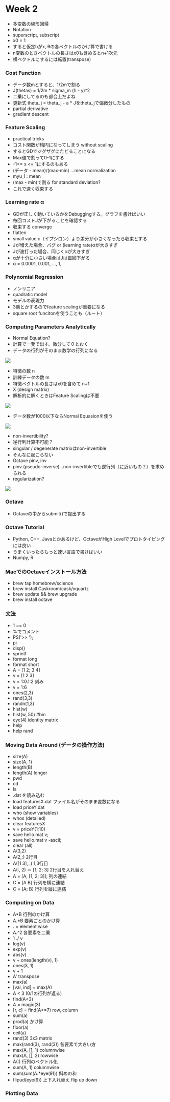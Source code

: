 # Week 2

* 多変数の線形回帰
* Notation
* superscript, subscript
* x0 = 1
* すると仮定hがx, θの各ベクトルのかけ算で書ける
* n変数のときベクトルの長さはx0も含めるとn+1次元
* 横ベクトルにするには転置(transpose)

### Cost Function

* データ数mとすると、1/2mで割る
* J(thetas) = 1/2m * sigma_m (h - y)^2
* 二乗にしてるのも都合上だよね
* 更新式 theta_j = theta_j - a * Jをtheta_jで偏微分したもの
* partial derivative
* gradient descent

### Feature Scaling

* practical tricks
* コスト関数が楕円になってしまう without scaling
* するとGDでジグザグにたどることになる
* Max値で割って0-1にする
* -1<= x <= 1にするのもある
* (データ - mean)/(max-min) ...mean normalization
* myu_1 : mean
* (max - min)で割る for standard deviation?
* これで速く収束する

### Learning rate α

* GDが正しく動いているかをDebuggingする。グラフを書けばいい
* 毎回コストJが下がることを確認する
* 収束する converge
* flatten
* small value ε（イプシロン）より差分が小さくなったら収束とする
* Jが増えた場合、バグ or (learning rate)αが大きすぎ
* Jが波打った場合、同じくαが大きすぎ
* αが十分に小さい場合はJは毎回下がる
* α = 0.0001, 0.001, ..., 1, 

### Polynomial Regression

* ノンリニア
* quadratic model
* モデルの表現力
* 3乗とかするのでfeature scalingが重要になる
* square root funcitonを使うことも（ルート）

### Computing Parameters Analytically

* Normal Equation?
* 計算で一発で出す。微分して０とおく
* データの行列がそのまま数学の行列になる

![](./analytically.png)

* 特徴の数 n
* 訓練データの数 m
* 特徴ベクトルの長さはx0を含めて n+1
* X (design matrix)
* 解析的に解くときはFeature Scalingは不要

![](./octave.png)

* データ数が1000以下ならNormal Equasionを使う


![](./comparison.png)

* non-invertibility?
* 逆行列計算不可能？
* singular / degenerate matrixはnon-invertible
* そんなに起こらない
* Octave pinv, inv 
* pinv (pseudo-inverse) ..non-invertibleでも逆行列（に近いもの？）を求められる
* regularization?

![](./when_non_invertible.png)

### Octave

* Octaveの中からsubmit()で提出する

### Octave Tutorial

* Python, C++, Javaとかあるけど、OctaveがHigh Levelでプロトタイピングには良い
* うまくいったらもっと速い言語で書けばいい
* Numpy, R

### MacでのOctaveインストール方法

* brew tap homebrew/science
* brew install Caskroom/cask/xquartz
* brew update && brew upgrade
* brew install octave


### 文法

* 1  ~= 0
* %でコメント
* PS('>> ');
* pi
* disp()
* sprintf
* format long
* format short
* A = [1 2; 3 4]
* v = [1 2 3]
* v = 1:0.1:2 刻み
* v = 1:6
* ones(2,3)
* rand(3,3)
* randn(1,3)
* hist(w)
* hist(w, 50) #bin
* eye(4) identity matrix
* help
* help rand

### Moving Data Around (データの操作方法)

* size(A)
* size(A, 1)
* length(B)
* length(A) longer
* pwd
* cd
* ls
* .dat を読み込む
* load featuresX.dat ファイル名がそのまま変数になる
* load priceY.dat
* who (show variables)
* whos (detailed)
* clear featuresX
* v = priceY(1:10)
* save hello.mat v;
* save hello.mat v -ascii;
* clear (all)
* A(3,2)
* A(2,:) 2行目
* A([1 3], :) 1,3行目
* A(:, 2) ＝ [1; 2; 3] 2行目を入れ替え
* A = [A, [1; 2; 3]]; 列の連結
* C = [A B] 行列を横に連結
* C = [A; B] 行列を縦に連結

### Computing on Data

* A*B 行列のかけ算
* A.*B 要素ごとのかけ算
* . = element wise
* A.^2 各要素を二乗
* 1 ./ v
* log(v)
* exp(v)
* abs(v)
* v + ones(length(v), 1)
* ones(3, 1)
* v + 1
* A' transpose
* max(a)
* [val, ind] = max(A)
* A < 3 (0/1の行列が返る)
* find(A<3)
* A = magic(3)
* [r, c] = find(A>=7) row, column
* sum(a)
* prod(a) かけ算
* floor(a)
* ceil(a)
* rand(3) 3x3 matrix
* max(rand(3), rand(3)) 各要素で大きい方
* max(A, [], 1) columnwise
* max(A, [], 2) rowwise
* A(:) 行列のベクトル化
* sum(A, 1) columnwise
* sum(sum(A.*eye(9))) 斜めの和
* flipud(eye(9)) 上下入れ替え flip up down

### Plotting Data